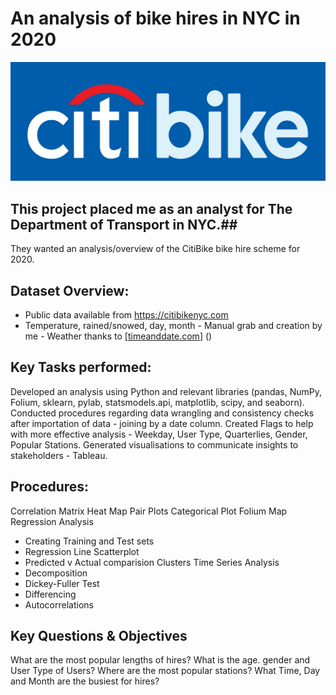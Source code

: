 # An analysis of bike hires in NYC in 2020

![CitiBike Logo](/01%20Project%20Management/Citi_Bike_logo.jpg)

## This project placed me as an analyst for The Department of Transport in NYC.##
They wanted an analysis/overview of the CitiBike bike hire scheme for 2020.

## Dataset Overview:
 - Public data available from https://citibikenyc.com
 - Temperature, rained/snowed, day, month - Manual grab and creation by me - Weather thanks to [[timeanddate.com]([url](https://www.timeanddate.com/weather/usa/new-york/historic?month=12&year=2020))] ()

## Key Tasks performed:
Developed an analysis using Python and relevant libraries (pandas, NumPy, Folium, sklearn, pylab, statsmodels.api,  matplotlib, scipy, and seaborn).
Conducted procedures regarding data wrangling and consistency checks after importation of data - joining by a date column.
Created Flags to help with more effective analysis - Weekday, User Type, Quarterlies, Gender, Popular Stations.
Generated visualisations to communicate insights to stakeholders - Tableau.

## Procedures:
Correlation Matrix Heat Map
Pair Plots
Categorical Plot
Folium Map
Regression Analysis
 - Creating Training and Test sets
 - Regression Line Scatterplot
 - Predicted v Actual comparision
Clusters
Time Series Analysis
 - Decomposition
 - Dickey-Fuller Test
 - Differencing
 - Autocorrelations


## Key Questions & Objectives
What are the most popular lengths of hires?
What is the age. gender and User Type of Users?
Where are the most popular stations?
What Time, Day and Month are the busiest for hires?
